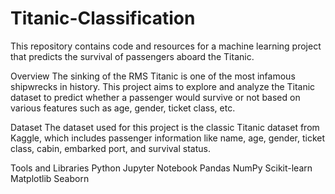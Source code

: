 # Titanic-Classification
This repository contains code and resources for a machine learning project that predicts the survival of passengers aboard the Titanic.

Overview
The sinking of the RMS Titanic is one of the most infamous shipwrecks in history. This project aims to explore and analyze the Titanic dataset to predict whether a passenger would survive or not based on various features such as age, gender, ticket class, etc.

Dataset
The dataset used for this project is the classic Titanic dataset from Kaggle, which includes passenger information like name, age, gender, ticket class, cabin, embarked port, and survival status.

Tools and Libraries
Python
Jupyter Notebook
Pandas
NumPy
Scikit-learn
Matplotlib
Seaborn
